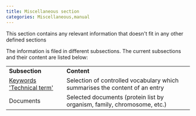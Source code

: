 ```yaml
---
title: Miscellaneous section
categories: Miscellaneous,manual
---
```


This section contains any relevant information that doesn't fit in any other defined sections

The information is filed in different subsections. The current subsections and their content are listed below:

|     |     |
| --- | --- |
| **Subsection** | **Content** |
| [Keywords 'Technical term'](http://www.uniprot.org/keywords/KW-9990) | Selection of controlled vocabulary which summarises the content of an entry |
| Documents | Selected documents (protein list by organism, family, chromosome, etc.) |